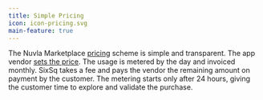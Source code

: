 ```yaml
---
title: Simple Pricing
icon: icon-pricing.svg
main-feature: true
---
```


The Nuvla Marketplace [pricing](/pricing) scheme is simple and transparent. The app vendor [sets the price](#vendor-journey). The usage is metered by the day and invoiced monthly. SixSq takes a fee and pays the vendor the remaining amount on payment by the customer. The metering starts only after 24 hours, giving the customer time to explore and validate the purchase.
